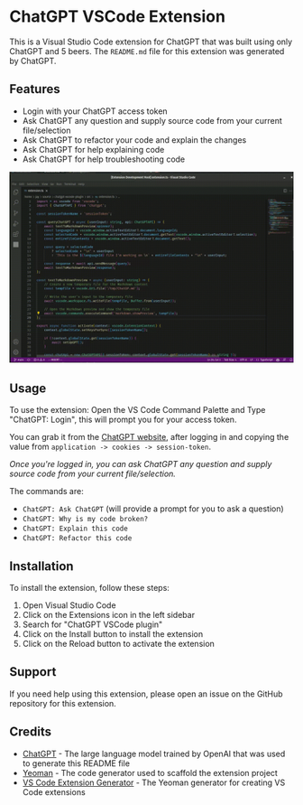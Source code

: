 # ChatGPT VSCode Extension

This is a Visual Studio Code extension for ChatGPT that was built using only ChatGPT and 5 beers.
The `README.md` file for this extension was generated by ChatGPT.

## Features

- Login with your ChatGPT access token
- Ask ChatGPT any question and supply source code from your current file/selection
- Ask ChatGPT to refactor your code and explain the changes
- Ask ChatGPT for help explaining code
- Ask ChatGPT for help troubleshooting code

![Small Demo](/images/demo.gif "Demo")

## Usage

To use the extension:
Open the VS Code Command Palette and Type "ChatGPT: Login", this will prompt you for your access token.

You can grab it from the [ChatGPT website](https://chatgpt.com), after logging in and copying the value from `application -> cookies -> session-token`.

*Once you're logged in, you can ask ChatGPT any question and supply source code from your current file/selection.*

The commands are:
- `ChatGPT: Ask ChatGPT` (will provide a prompt for you to ask a question)
- `ChatGPT: Why is my code broken?`
- `ChatGPT: Explain this code`
- `ChatGPT: Refactor this code`


## Installation

To install the extension, follow these steps:

1. Open Visual Studio Code
2. Click on the Extensions icon in the left sidebar
3. Search for "ChatGPT VSCode plugin"
4. Click on the Install button to install the extension
5. Click on the Reload button to activate the extension

## Support
If you need help using this extension, please open an issue on the GitHub repository for this extension.

## Credits

- [ChatGPT](https://www.openai.com/products/chatgpt/) - The large language model trained by OpenAI that was used to generate this README file
- [Yeoman](https://yeoman.io/) - The code generator used to scaffold the extension project
- [VS Code Extension Generator](https://github.com/Microsoft/vscode-generator-code) - The Yeoman generator for creating VS Code extensions
